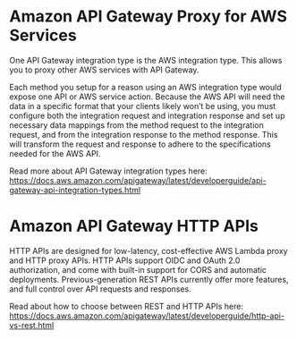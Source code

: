 # Amazon API Gateway Proxy for AWS Services
One API Gateway integration type is the AWS integration type. This allows you to proxy other AWS services with API Gateway.

Each method you setup for a reason using an AWS integration type would expose one API or AWS service action. Because the AWS API will need the data in a specific format that your clients likely won’t be using, you must configure both the integration request and integration response and set up necessary data mappings from the method request to the integration request, and from the integration response to the method response. This will transform the request and response to adhere to the specifications needed for the AWS API.

Read more about API Gateway integration types here: https://docs.aws.amazon.com/apigateway/latest/developerguide/api-gateway-api-integration-types.html

# Amazon API Gateway HTTP APIs
HTTP APIs are designed for low-latency, cost-effective AWS Lambda proxy and HTTP proxy APIs. HTTP APIs support OIDC and OAuth 2.0 authorization, and come with built-in support for CORS and automatic deployments. Previous-generation REST APIs currently offer more features, and full control over API requests and responses.


Read about how to choose between REST and HTTP APIs here: https://docs.aws.amazon.com/apigateway/latest/developerguide/http-api-vs-rest.html


